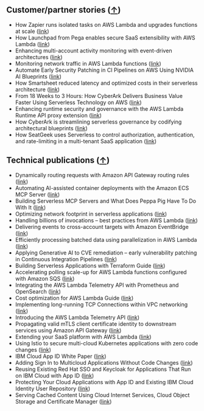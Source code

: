 ## Customer/partner stories ([↑](#top))

- How Zapier runs isolated tasks on AWS Lambda and upgrades functions at scale ([link](https://aws.amazon.com/blogs/architecture/how-zapier-runs-isolated-tasks-on-aws-lambda-and-upgrades-functions-at-scale/))
- How Launchpad from Pega enables secure SaaS extensibility with AWS Lambda ([link](https://aws.amazon.com/blogs/architecture/how-launchpad-from-pega-enables-secure-saas-extensibility-with-aws-lambda/))
- Enhancing multi-account activity monitoring with event-driven architectures ([link](https://aws.amazon.com/blogs/compute/enhancing-multi-account-activity-monitoring-with-event-driven-architectures/))
- Monitoring network traffic in AWS Lambda functions ([link](https://aws.amazon.com/blogs/compute/monitoring-network-traffic-in-aws-lambda-functions/))
- Automate Early Security Patching in CI Pipelines on AWS Using NVIDIA AI Blueprints ([link](https://developer.nvidia.com/blog/automate-early-security-patching-in-ci-pipelines-on-aws-using-nvidia-ai-blueprints/))
- How Smartsheet reduced latency and optimized costs in their serverless architecture ([link](https://aws.amazon.com/blogs/architecture/how-smartsheet-reduced-latency-and-optimized-costs-in-their-serverless-architecture/))
- From 18 Weeks to 3 Hours: How CyberArk Delivers Business Value Faster Using Serverless Technology on AWS ([link](https://aws.amazon.com/solutions/case-studies/cyberark-serverless-case-study/))
- Enhancing runtime security and governance with the AWS Lambda Runtime API proxy extension ([link](https://aws.amazon.com/blogs/compute/enhancing-runtime-security-and-governance-with-the-aws-lambda-runtime-api-proxy-extension/))
- How CyberArk is streamlining serverless governance by codifying architectural blueprints ([link](https://aws.amazon.com/blogs/architecture/how-cyberark-is-streamlining-serverless-governance-by-codifying-architectural-blueprints/))
- How SeatGeek uses Serverless to control authorization, authentication, and rate-limiting in a multi-tenant SaaS application ([link](https://aws.amazon.com/blogs/architecture/how-seatgeek-uses-aws-to-control-authorization-authentication-and-rate-limiting-in-a-multi-tenant-saas-application/))

## Technical publications ([↑](#top))

- Dynamically routing requests with Amazon API Gateway routing rules ([link](https://aws.amazon.com/blogs/compute/dynamically-routing-requests-with-amazon-api-gateway-routing-rules/))
- Automating AI-assisted container deployments with the Amazon ECS MCP Server ([link](https://aws.amazon.com/blogs/containers/automating-ai-assisted-container-deployments-with-amazon-ecs-mcp-server/))
- Building Serverless MCP Servers and What Does Peppa Pig Have To Do With It ([link](https://www.ranthebuilder.cloud/post/building-serverless-mcp-server))
- Optimizing network footprint in serverless applications ([link](https://aws.amazon.com/blogs/compute/optimizing-network-footprint-in-serverless-applications/))
- Handling billions of invocations – best practices from AWS Lambda ([link](https://aws.amazon.com/blogs/compute/handling-billions-of-invocations-best-practices-from-aws-lambda/))
- Delivering events to cross-account targets with Amazon EventBridge ([link](https://aws.amazon.com/blogs/compute/introducing-cross-account-targets-for-amazon-eventbridge-event-buses/))
- Efficiently processing batched data using parallelization in AWS Lambda ([link](https://aws.amazon.com/blogs/compute/efficiently-processing-batched-data-using-parallelization-in-aws-lambda/))
- Applying Generative AI to CVE remediation – early vulnerability patching in Continuous Integration Pipelines ([link](https://aws.amazon.com/blogs/containers/applying-generative-ai-to-cve-remediation-early-vulnerability-patching-in-continuous-integration-pipelines/))
- Building Serverless Applications with Terraform Guide ([link](https://serverlessland.com/content/guides/building-serverless-applications-with-terraform/01-introduction))
- Accelerating polling scale-up for AWS Lambda functions configured with Amazon SQS ([link](https://aws.amazon.com/blogs/compute/introducing-faster-polling-scale-up-for-aws-lambda-functions-configured-with-amazon-sqs/))
- Integrating the AWS Lambda Telemetry API with Prometheus and OpenSearch ([link](https://aws.amazon.com/blogs/opensource/integrating-the-aws-lambda-telemetry-api-with-prometheus-and-opensearch/))
- Cost optimization for AWS Lambda Guide ([link](https://serverlessland.com/content/service/lambda/guides/cost-optimization/1-fine-tuning))
- Implementing long-running TCP Connections within VPC networking ([link](https://aws.amazon.com/blogs/networking-and-content-delivery/implementing-long-running-tcp-connections-within-vpc-networking/))
- Introducing the AWS Lambda Telemetry API ([link](https://aws.amazon.com/blogs/compute/introducing-the-aws-lambda-telemetry-api/))
- Propagating valid mTLS client certificate identity to downstream services using Amazon API Gateway ([link](https://aws.amazon.com/blogs/compute/propagating-valid-mtls-client-certificate-identity-to-downstream-services-using-amazon-api-gateway/))
- Extending your SaaS platform with AWS Lambda ([link](https://aws.amazon.com/blogs/architecture/extending-your-saas-platform-with-aws-lambda/))
- Using Istio to secure multi-cloud Kubernetes applications with zero code changes ([link](https://istio.io/latest/blog/2019/app-identity-and-access-adapter/))
- IBM Cloud App ID White Paper ([link](https://www.dropbox.com/scl/fi/4r94hc7jx1tfkzg0r21x2/2019-appid-whitepaper.pdf?rlkey=5pctp7nbjogvm0ai2omc019my&st=r7t8iyy2&dl=0))
- Adding Sign In to Multicloud Applications Without Code Changes ([link](https://www.dropbox.com/scl/fi/mu3jziqpm33figzo8e9o8/Adding-Sign-In-to-Multicloud-Applications-Without-Code-Changes.pdf?rlkey=rean8zmkpgcdfpmu2cavx58u7&st=dfqxdtpo&dl=0))
- Reusing Existing Red Hat SSO and Keycloak for Applications That Run on IBM Cloud with App ID ([link](https://www.dropbox.com/scl/fi/x5brt4vjbtm4cn6wsm8dm/Reusing-Existing-Red-Hat-SSO-and-Keycloak-for-Applications-That-Run-on-IBM-Cloud-with-App-ID.pdf?rlkey=rneryq5hnrjajxtcvenpr6sin&st=bvdhfjf5&dl=0))
- Protecting Your Cloud Applications with App ID and Existing IBM Cloud Identity User Repository ([link](https://www.dropbox.com/scl/fi/c2mtmo1nprfj02vughlt4/Protecting-Your-Cloud-Applications-with-App-ID-and-Existing-IBM-Cloud-Identity-User-Repository.pdf?rlkey=g3wt1rn51h08m0e7owuq35xaj&st=46ezwc2u&dl=0))
- Serving Cached Content Using Cloud Internet Services, Cloud Object Storage and Certificate Manager ([link](https://www.dropbox.com/scl/fi/vgbkqs1m3cdc1uws241gj/Serving-Cached-Content-Using-Cloud-Internet-Services-Cloud-Object-Storage-and-Certificate-Manager.pdf?rlkey=dl15dsbks7794vbsxm237xegp&st=zv82h4cj&dl=0))
